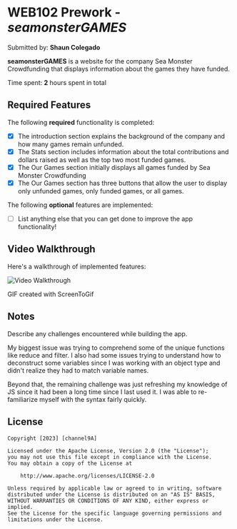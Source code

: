 # WEB102 Prework - *seamonsterGAMES*

Submitted by: **Shaun Colegado**

**seamonsterGAMES** is a website for the company Sea Monster Crowdfunding that displays information about the games they have funded.

Time spent: **2** hours spent in total

## Required Features

The following **required** functionality is completed:

* [X] The introduction section explains the background of the company and how many games remain unfunded.
* [X] The Stats section includes information about the total contributions and dollars raised as well as the top two most funded games.
* [X] The Our Games section initially displays all games funded by Sea Monster Crowdfunding
* [X] The Our Games section has three buttons that allow the user to display only unfunded games, only funded games, or all games.

The following **optional** features are implemented:

* [ ] List anything else that you can get done to improve the app functionality!

## Video Walkthrough

Here's a walkthrough of implemented features:

<img src='./gifs/prework.gif' title='Video Walkthrough' width='' alt='Video Walkthrough' />

GIF created with ScreenToGif

## Notes

Describe any challenges encountered while building the app.

My biggest issue was trying to comprehend some of the unique functions like reduce and filter. I also had some issues trying to understand how to deconstruct some
variables since I was working with an object type and didn't realize they had to match variable names.

Beyond that, the remaining challenge was just refreshing my knowledge of JS since it had been a long time since I last used it. I was able to re-familiarize myself with the syntax fairly quickly. 

## License

    Copyright [2023] [channel9A]

    Licensed under the Apache License, Version 2.0 (the "License");
    you may not use this file except in compliance with the License.
    You may obtain a copy of the License at

        http://www.apache.org/licenses/LICENSE-2.0

    Unless required by applicable law or agreed to in writing, software
    distributed under the License is distributed on an "AS IS" BASIS,
    WITHOUT WARRANTIES OR CONDITIONS OF ANY KIND, either express or implied.
    See the License for the specific language governing permissions and
    limitations under the License.
